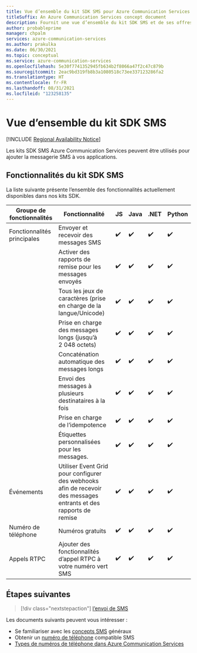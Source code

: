 ```yaml
---
title: Vue d’ensemble du kit SDK SMS pour Azure Communication Services
titleSuffix: An Azure Communication Services concept document
description: Fournit une vue d’ensemble du kit SDK SMS et de ses offres.
author: probableprime
manager: chpalm
services: azure-communication-services
ms.author: prakulka
ms.date: 06/30/2021
ms.topic: conceptual
ms.service: azure-communication-services
ms.openlocfilehash: 5e30f7741352945fb634b2f8066a47f2c47c879b
ms.sourcegitcommit: 2eac9bd319fb8b3a1080518c73ee337123286fa2
ms.translationtype: HT
ms.contentlocale: fr-FR
ms.lasthandoff: 08/31/2021
ms.locfileid: "123258135"
---
```

# <a name="sms-sdk-overview"></a>Vue d’ensemble du kit SDK SMS

[!INCLUDE [Regional Availability Notice](../../includes/regional-availability-include.md)]

Les kits SDK SMS Azure Communication Services peuvent être utilisés pour ajouter la messagerie SMS à vos applications.

## <a name="sms-sdk-capabilities"></a>Fonctionnalités du kit SDK SMS

La liste suivante présente l’ensemble des fonctionnalités actuellement disponibles dans nos kits SDK.

| Groupe de fonctionnalités | Fonctionnalité                                                                            | JS  | Java | .NET | Python |
| ----------------- | ------------------------------------------------------------------------------------- | --- | ---- | ---- | ------ |
| Fonctionnalités principales | Envoyer et recevoir des messages SMS                                                         | ✔️   | ✔️    | ✔️    | ✔️      |
|                   | Activer des rapports de remise pour les messages envoyés                                             | ✔️   | ✔️    | ✔️    | ✔️      |
|                   | Tous les jeux de caractères (prise en charge de la langue/Unicode)                                         | ✔️   | ✔️    | ✔️    | ✔️      |
|                   | Prise en charge des messages longs (jusqu’à 2 048 octets)                                          | ✔️   | ✔️    | ✔️    | ✔️      |
|                   | Concaténation automatique des messages longs                                                   | ✔️   | ✔️    | ✔️    | ✔️      |
|                   | Envoi des messages à plusieurs destinataires à la fois                                        | ✔️   | ✔️    | ✔️    | ✔️      |
|                   | Prise en charge de l’idempotence                                                               | ✔️   | ✔️    | ✔️    | ✔️      |
|                   | Étiquettes personnalisées pour les messages.                                                             | ✔️   | ✔️    | ✔️    | ✔️      |
| Événements            | Utiliser Event Grid pour configurer des webhooks afin de recevoir des messages entrants et des rapports de remise | ✔️   | ✔️    | ✔️    | ✔️      |
| Numéro de téléphone      | Numéros gratuits                                                                     | ✔️   | ✔️    | ✔️    | ✔️      |
| Appels RTPC      | Ajouter des fonctionnalités d’appel RTPC à votre numéro vert SMS                    | ✔️   | ✔️    | ✔️    | ✔️      |

## <a name="next-steps"></a>Étapes suivantes

> [!div class="nextstepaction"]
> [ l’envoi de SMS](../../quickstarts/telephony-sms/send.md)

Les documents suivants peuvent vous intéresser :

- Se familiariser avec les [concepts SMS](../telephony-sms/concepts.md) généraux
- Obtenir un [numéro de téléphone](../../quickstarts/telephony-sms/get-phone-number.md) compatible SMS
- [Types de numéros de téléphone dans Azure Communication Services](../telephony-sms/plan-solution.md)
